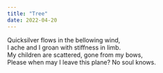 ```yaml
---
title: "Tree"
date: 2022-04-20
---
```


Quicksilver flows in the bellowing wind,<br/>
I ache and I groan with stiffness in limb.<br/>
My children are scattered, gone from my bows,<br/>
Please when may I leave this plane? No soul knows.
